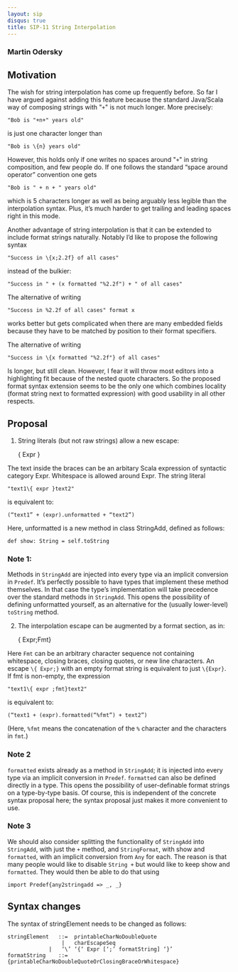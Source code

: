 ```yaml
---
layout: sip
disqus: true
title: SIP-11 String Interpolation
---
```

### Martin Odersky ###

## Motivation ##

The wish for string interpolation has come up frequently before. So far I have argued against adding this feature because the standard Java/Scala way of composing strings with "`+`" is not much longer. More precisely:

    "Bob is "+n+" years old"

is just one character longer than

    "Bob is \{n} years old"

However, this holds only if one writes no spaces around "`+`" in string composition, and few people do. If one follows the standard “space around operator” convention one gets

    "Bob is " + n + " years old"

which is 5 characters longer as well as being arguably less legible than the interpolation syntax. Plus, it’s much harder to get trailing and leading spaces right in this mode. 

Another advantage of string interpolation is that it can be extended to include format strings naturally. Notably I’d like to propose the following syntax

    "Success in \{x;2.2f} of all cases"

instead of the bulkier:

    "Success in " + (x formatted "%2.2f") + " of all cases"

The alternative of writing

    "Success in %2.2f of all cases" format x

works better but gets complicated when there are many embedded fields because they have to be matched by position to their format specifiers.

The alternative of writing

    "Success in \{x formatted "%2.2f"} of all cases"

Is longer, but still clean. However, I fear it will throw most editors into a highlighting fit because of the nested quote characters. So the proposed format syntax extension seems to be the only one which combines locality (format string next to formatted expression) with good usability in all other respects.

## Proposal ##

1. String literals (but not raw strings) allow a new escape:

    \{ Expr }

The text inside the braces can be an arbitary Scala expression of syntactic category Expr. Whitespace is allowed around Expr. The string literal

    "text1\{ expr }text2"

is equivalent to:

    (“text1” + (expr).unformatted + “text2”)

Here, unformatted is a new method in class StringAdd, defined as follows:

    def show: String = self.toString

### Note 1: ###
Methods in `StringAdd` are injected into every type via an implicit conversion in `Predef`. It’s perfectly possible to have types that implement these method themselves. In that case the type’s implementation will take precedence over the standard methods in `StringAdd`. This opens the possibility of defining unformatted yourself, as an alternative for the (usually lower-level) `toString` method.

2. The interpolation escape can be augmented by a format section, as in:

    \{ Expr;Fmt}

Here `Fmt` can be an arbitrary character sequence not containing whitespace, closing braces, closing quotes, or new line characters. An escape `\{ Expr;}` with an empty format string is equivalent to just `\{Expr}`. If fmt is non-empty, the expression

    "text1\{ expr ;fmt}text2"

is equivalent to:

    (“text1 + (expr).formatted(“%fmt”) + text2”)

(Here, `%fmt` means the concatenation of the `%` character and the characters in `fmt`.)

### Note 2 ###
`formatted` exists already as a method in `StringAdd`; it is injected into every type via an implicit conversion in `Predef`. `formatted` can also be defined directly in a type. This opens the possibility of user-definable format strings on a type-by-type basis. Of course, this is independent of the concrete syntax proposal here; the syntax proposal just makes it more convenient to use.

### Note 3 ### 
We should also consider splitting the functionality of `StringAdd` into `StringAdd`, with just the `+` method, and `StringFormat`, with show and `formatted`, with an implicit conversion from `Any` for each. The reason is that many people would like to disable `String +` but would like to keep show and `formatted`. They would then be able to do that using

    import Predef{any2stringadd => _, _}

## Syntax changes ##

The syntax of stringElement needs to be changed as follows:

    stringElement	::=  printableCharNoDoubleQuote
                   	 |   charEscapeSeq
    			 |   ‘\’ ‘{‘ Expr [‘;’ formatString] ‘}’
    formatString    ::=  {printableCharNoDoubleQuoteOrClosingBraceOrWhitespace}


